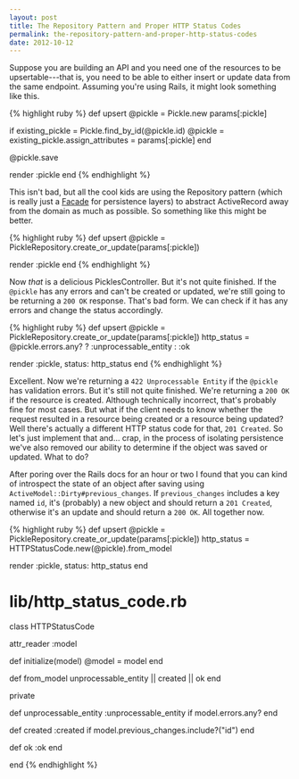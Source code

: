 ```yaml
---
layout: post
title: The Repository Pattern and Proper HTTP Status Codes
permalink: the-repository-pattern-and-proper-http-status-codes
date: 2012-10-12
---
```


Suppose you are building an API and you need one of the resources to be upsertable---that is, you need to be able to either insert or update data from the same endpoint. Assuming you're using Rails, it might look something like this.

{% highlight ruby %}
def upsert
  @pickle = Pickle.new params[:pickle]

  if existing_pickle = Pickle.find_by_id(@pickle.id)
    @pickle = existing_pickle.assign_attributes = params[:pickle]
  end

  @pickle.save

  render :pickle
end
{% endhighlight %}

This isn't bad, but all the cool kids are using the Repository pattern (which is really just a [Facade][0] for persistence layers) to abstract ActiveRecord away from the domain as much as possible. So something like this might be better.

{% highlight ruby %}
def upsert
  @pickle = PickleRepository.create_or_update(params[:pickle])

  render :pickle
end
{% endhighlight %}

Now _that_ is a delicious PicklesController. But it's not quite finished. If the `@pickle` has any errors and can't be created or updated, we're still going to be returning a `200 OK` response. That's bad form. We can check if it has any errors and change the status accordingly.

{% highlight ruby %}
def upsert
  @pickle     = PickleRepository.create_or_update(params[:pickle])
  http_status = @pickle.errors.any? ? :unprocessable_entity : :ok

  render :pickle, status: http_status
end
{% endhighlight %}

Excellent. Now we're returning a `422 Unprocessable Entity` if the `@pickle` has validation errors. But it's still not quite finished. We're returning a `200 OK` if the resource is created. Although technically incorrect, that's probably fine for most cases. But what if the client needs to know whether the request resulted in a resource being created or a resource being updated? Well there's actually a different HTTP status code for that, `201 Created`. So let's just implement that and… crap, in the process of isolating persistence we've also removed our ability to determine if the object was saved or updated. What to do?

After poring over the Rails docs for an hour or two I found that you can kind of introspect the state of an object after saving using `ActiveModel::Dirty#previous_changes`. If `previous_changes` includes a key named `id`, it's (probably) a new object and should return a `201 Created`, otherwise it's an update and should return a `200 OK`. All together now.

{% highlight ruby %}
def upsert
  @pickle     = PickleRepository.create_or_update(params[:pickle])
  http_status = HTTPStatusCode.new(@pickle).from_model

  render :pickle, status: http_status
end

# lib/http_status_code.rb
class HTTPStatusCode

  attr_reader :model

  def initialize(model)
    @model = model
  end

  def from_model
    unprocessable_entity || created || ok
  end

private

  def unprocessable_entity
    :unprocessable_entity if model.errors.any?
  end

  def created
    :created if model.previous_changes.include?("id")
  end

  def ok
    :ok
  end

end
{% endhighlight %}

[0]: http://en.wikipedia.org/wiki/Facade_pattern

